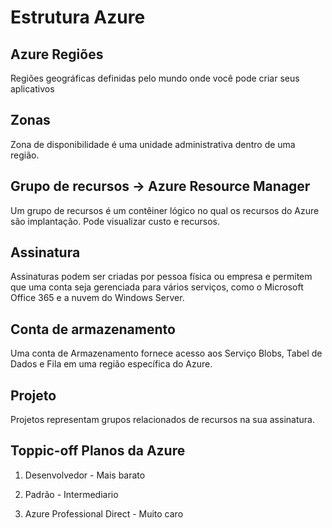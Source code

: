 # Estrutura Azure


## Azure Regiões
Regiões geográficas definidas pelo mundo onde você pode criar seus aplicativos

## Zonas
Zona de disponibilidade é uma unidade administrativa dentro de uma região.

## Grupo de recursos -> Azure Resource Manager
Um grupo de recursos é um contêiner lógico no qual os recursos do Azure são implantação.
Pode visualizar custo e recursos.

## Assinatura
Assinaturas podem ser criadas por pessoa física ou empresa e permitem que
uma conta seja gerenciada para vários serviços, como o Microsoft Office 365
e a nuvem do Windows Server.
## Conta de armazenamento
Uma conta de Armazenamento fornece acesso aos Serviço Blobs, Tabel
de Dados e Fila em uma região específica do Azure.
## Projeto
Projetos representam grupos relacionados de recursos na sua assinatura.


## Toppic-off Planos da Azure

1. Desenvolvedor - Mais barato

2. Padrão - Intermediario

3. Azure Professional Direct - Muito caro


